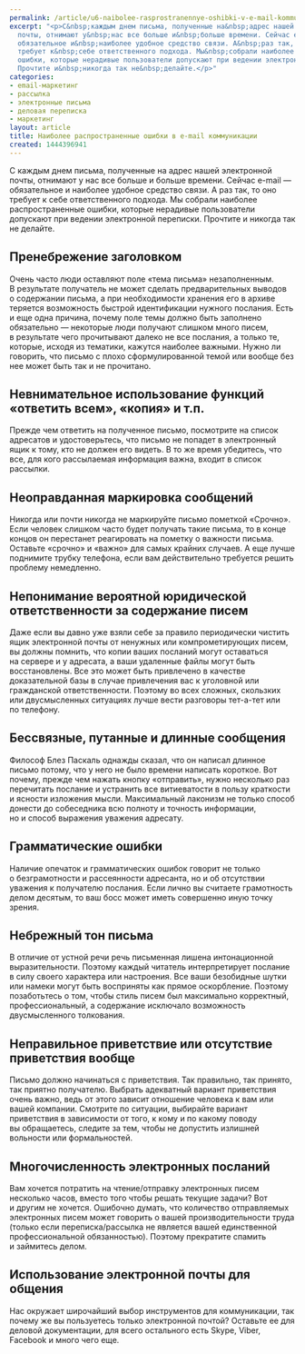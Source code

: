 ```yaml
---
permalink: /article/u6-naibolee-rasprostranennye-oshibki-v-e-mail-kommunikacii
excerpt: "<p>С&nbsp;каждым днем письма, полученные на&nbsp;адрес нашей электронной
  почты, отнимают у&nbsp;нас все больше и&nbsp;больше времени. Сейчас e-mail&nbsp;—
  обязательное и&nbsp;наиболее удобное средство связи. А&nbsp;раз так, то&nbsp;оно
  требует к&nbsp;себе ответственного подхода. Мы&nbsp;собрали наиболее распространенные
  ошибки, которые нерадивые пользователи допускают при ведении электронной переписки.
  Прочтите и&nbsp;никогда так не&nbsp;делайте.</p>"
categories:
- еmail-маркетинг
- рассылка
- электронные письма
- деловая переписка
- маркетинг
layout: article
title: Наиболее распространенные ошибки в e-mail коммуникации
created: 1444396941
---
```

<p>С&nbsp;каждым днем письма, полученные на&nbsp;адрес нашей электронной почты, отнимают у&nbsp;нас все больше и&nbsp;больше времени. Сейчас e-mail&nbsp;— обязательное и&nbsp;наиболее удобное средство связи. А&nbsp;раз так, то&nbsp;оно требует к&nbsp;себе ответственного подхода. Мы&nbsp;собрали наиболее распространенные ошибки, которые нерадивые пользователи допускают при ведении электронной переписки. Прочтите и&nbsp;никогда так не&nbsp;делайте.</p>
<h2>Пренебрежение заголовком</h2>
<p>Очень часто люди оставляют поле «тема письма» незаполненным. В&nbsp;результате получатель не&nbsp;может сделать предварительных выводов о&nbsp;содержании письма, а&nbsp;при необходимости хранения его в&nbsp;архиве теряется возможность быстрой идентификации нужного послания. Есть и&nbsp;еще одна причина, почему поле темы должно быть заполнено обязательно&nbsp;— некоторые люди получают слишком много писем, в&nbsp;результате чего прочитывают далеко не&nbsp;все послания, а&nbsp;только&nbsp;те, которые, исходя из&nbsp;тематики, кажутся наиболее важными. Нужно&nbsp;ли говорить, что письмо с&nbsp;плохо сформулированной темой или вообще без нее может быть так и&nbsp;не&nbsp;прочитано.</p>
<h2>Невнимательное использование функций «ответить всем», «копия» и&nbsp;т.п.</h2>
<p>Прежде чем ответить на&nbsp;полученное письмо, посмотрите на&nbsp;список адресатов и&nbsp;удостоверьтесь, что письмо не&nbsp;попадет в&nbsp;электронный ящик к&nbsp;тому, кто не&nbsp;должен его видеть. В&nbsp;то&nbsp;же время убедитесь, что все, для кого рассылаемая информация важна, входит в&nbsp;список рассылки. </p>
<h2>Неоправданная маркировка сообщений</h2>
<p>Никогда или почти никогда не&nbsp;маркируйте письмо пометкой «Срочно». Если человек слишком часто будет получать такие письма, то&nbsp;в&nbsp;конце концов он&nbsp;перестанет реагировать на&nbsp;пометку о&nbsp;важности письма. Оставьте «срочно» и&nbsp;«важно» для самых крайних случаев. А&nbsp;еще лучше поднимите трубку телефона, если вам действительно требуется решить проблему немедленно.</p>
<h2>Непонимание вероятной юридической ответственности за&nbsp;содержание писем</h2>
<p>Даже если вы&nbsp;давно уже взяли себе за&nbsp;правило периодически чистить ящик электронной почты от&nbsp;ненужных или компрометирующих писем, вы&nbsp;должны помнить, что копии ваших посланий могут оставаться на&nbsp;сервере и&nbsp;у&nbsp;адресата, а&nbsp;ваши удаленные файлы могут быть восстановлены. Все это может быть привлечено в&nbsp;качестве доказательной базы в&nbsp;случае привлечения вас к&nbsp;уголовной или гражданской ответственности. Поэтому во&nbsp;всех сложных, скользких или двусмысленных ситуациях лучше вести разговоры тет-а-тет или по&nbsp;телефону.</p>
<h2>Бессвязные, путанные и&nbsp;длинные сообщения</h2>
<p>Философ Блез Паскаль однажды сказал, что он&nbsp;написал длинное письмо потому, что у&nbsp;него не&nbsp;было времени написать короткое. Вот почему, прежде чем нажать кнопку «отправить», нужно несколько раз перечитать послание и&nbsp;устранить все витиеватости в&nbsp;пользу краткости и&nbsp;ясности изложения мысли. Максимальный лаконизм не&nbsp;только способ донести до&nbsp;собеседника всю полноту и&nbsp;точность информации, но&nbsp;и&nbsp;способ выражения уважения адресату.</p>
<h2>Грамматические ошибки</h2>
<p>Наличие опечаток и&nbsp;грамматических ошибок говорит не&nbsp;только о&nbsp;безграмотности и&nbsp;рассеянности адресанта, но&nbsp;и&nbsp;об&nbsp;отсутствии уважения к&nbsp;получателю послания. Если лично вы&nbsp;считаете грамотность делом десятым, то&nbsp;ваш босс может иметь совершенно иную точку зрения. </p>
<h2>Небрежный тон письма</h2>
<p>В&nbsp;отличие от&nbsp;устной речи речь письменная лишена интонационной выразительности. Поэтому каждый читатель интерпретирует послание в&nbsp;силу своего характера или настроения. Все ваши безобидные шутки или намеки могут быть восприняты как прямое оскорбление. Поэтому позаботьтесь о&nbsp;том, чтобы стиль писем был максимально корректный, профессиональный, а&nbsp;содержание исключало возможность двусмысленного толкования.</p>
<h2>Неправильное приветствие или отсутствие приветствия вообще</h2>
<p>Письмо должно начинаться с&nbsp;приветствия. Так правильно, так принято, так приятно получателю. Выбрать адекватный вариант приветствия очень важно, ведь от&nbsp;этого зависит отношение человека к&nbsp;вам или вашей компании. Смотрите по&nbsp;ситуации, выбирайте вариант приветствия в&nbsp;зависимости от&nbsp;того, к&nbsp;кому и&nbsp;по&nbsp;какому поводу вы&nbsp;обращаетесь, следите за&nbsp;тем, чтобы не&nbsp;допустить излишней вольности или формальностей.</p>
<h2>Многочисленность электронных посланий</h2>
<p>Вам хочется потратить на&nbsp;чтение/отправку электронных писем несколько часов, вместо того чтобы решать текущие задачи? Вот и&nbsp;другим не&nbsp;хочется. Ошибочно думать, что количество отправляемых электронных писем может говорить о&nbsp;вашей производительности труда (только если переписка/рассылка не&nbsp;является вашей единственной профессиональной обязанностью). Поэтому прекратите спамить и&nbsp;займитесь делом.</p>
<h2>Использование электронной почты для общения</h2>
<p>Нас окружает широчайший выбор инструментов для коммуникации, так почему&nbsp;же вы&nbsp;пользуетесь только электронной почтой? Оставьте ее&nbsp;для деловой документации, для всего остального есть Skype, Viber, Facebook и&nbsp;много чего еще.</p>
